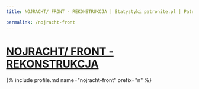 ```yaml
---
title: NOJRACHT/ FRONT - REKONSTRUKCJA | Statystyki patronite.pl | Patromierz

permalink: /nojracht-front
---
```


# [NOJRACHT/ FRONT - REKONSTRUKCJA](https://patronite.pl/nojracht-front)

{% include profile.md name="nojracht-front" prefix="n" %}
